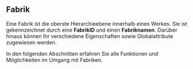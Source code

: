 ## Fabrik 

Eine Fabrik ist die oberste Hierarchieebene innerhalb eines Werkes. Sie ist gekennzeichnet durch eine **FabrikID** und einen **Fabriknamen**. Darüber hinaus können Ihr verschiedene Eigenschaften sowie Globalattribute zugewiesen werden. 
 
In den folgenden Abschnitten erfahren Sie alle Funktionen und Möglichkeiten im Umgang mit Fabriken.